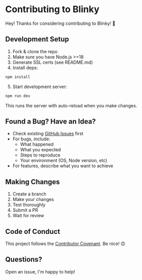 # Contributing to Blinky

Hey! Thanks for considering contributing to Blinky! 👋

## Development Setup

1. Fork & clone the repo
2. Make sure you have Node.js >=18
3. Generate SSL certs (see README.md)
4. Install deps:
```bash
npm install
```
5. Start development server:
```bash
npm run dev
```

This runs the server with auto-reload when you make changes.

## Found a Bug? Have an Idea?

- Check existing [GitHub Issues](https://github.com/MatthiasLubbertsen/blinky/issues) first
- For bugs, include:
  - What happened
  - What you expected
  - Steps to reproduce
  - Your environment (OS, Node version, etc)
- For features, describe what you want to achieve

## Making Changes

1. Create a branch
2. Make your changes
3. Test thoroughly
4. Submit a PR
5. Wait for review

## Code of Conduct

This project follows the [Contributor Covenant](CODE_OF_CONDUCT.md). Be nice! 😊

## Questions?

Open an issue, I'm happy to help!